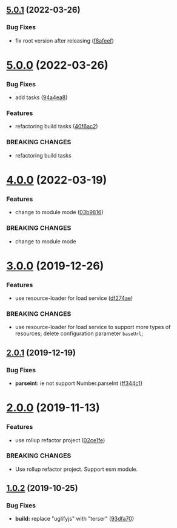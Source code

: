 ## [5.0.1](https://github.com/cycjimmy/h5-preloader/compare/v5.0.0...v5.0.1) (2022-03-26)


### Bug Fixes

* fix root version after releasing ([f8afeef](https://github.com/cycjimmy/h5-preloader/commit/f8afeef86696317a01a98188e4f213b0a82cb9a6))

# [5.0.0](https://github.com/cycjimmy/h5-preloader/compare/v4.0.0...v5.0.0) (2022-03-26)


### Bug Fixes

* add tasks ([94a4ea8](https://github.com/cycjimmy/h5-preloader/commit/94a4ea86da2ecca59e8d9a361cac1177ab8e0cd1))


### Features

* refactoring build tasks ([40f6ac2](https://github.com/cycjimmy/h5-preloader/commit/40f6ac200a488df4fa558d59c5b5b653c64fb52d))


### BREAKING CHANGES

* refactoring build tasks

# [4.0.0](https://github.com/cycjimmy/h5-preloader/compare/v3.0.0...v4.0.0) (2022-03-19)


### Features

* change to module mode ([03b9816](https://github.com/cycjimmy/h5-preloader/commit/03b9816cbfe41c74127b8bea4072abba0e76f735))


### BREAKING CHANGES

* change to module mode

# [3.0.0](https://github.com/cycjimmy/h5-preloader/compare/v2.0.1...v3.0.0) (2019-12-26)


### Features

* use resource-loader for load service ([df274ae](https://github.com/cycjimmy/h5-preloader/commit/df274ae9db67c8b09b0c44da85ad55851740740b))


### BREAKING CHANGES

* use resource-loader for load service to support more types of resources;
delete
configuration parameter `baseUrl`;

## [2.0.1](https://github.com/cycjimmy/h5-preloader/compare/v2.0.0...v2.0.1) (2019-12-19)


### Bug Fixes

* **parseint:** ie not support Number.parseInt ([ff344c1](https://github.com/cycjimmy/h5-preloader/commit/ff344c1ff63f265fc50e3e532e0f0e0dc90167fb))

# [2.0.0](https://github.com/cycjimmy/h5-preloader/compare/v1.0.2...v2.0.0) (2019-11-13)


### Features

* use rollup refactor project ([02ce1fe](https://github.com/cycjimmy/h5-preloader/commit/02ce1fe12d42f5338b6a3782d026e9467dff0ec5))


### BREAKING CHANGES

* Use rollup refactor project. Support esm module.

## [1.0.2](https://github.com/cycjimmy/h5-preloader/compare/v1.0.1...v1.0.2) (2019-10-25)


### Bug Fixes

* **build:** replace "uglifyjs" with "terser" ([93dfa70](https://github.com/cycjimmy/h5-preloader/commit/93dfa707a98d3c66dfebc9fd1c410c1d313f5410))
